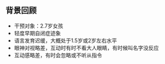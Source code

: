 ## 背景回顾
- 干预对象：2.7岁女孩
- 轻度早期自闭症迹象
- 语言发育迟缓，大概处于1.5岁或2岁左右水平
- 眼神对视略差，互动时有时不看大人眼睛，有时候叫名字没反应
- 互动感略差，有时会忽略或不听从指令